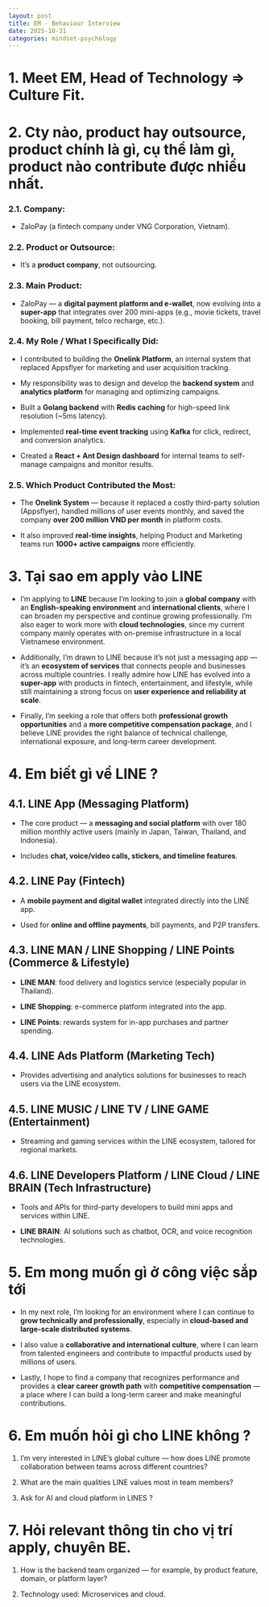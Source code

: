 ```yaml
---
layout: post
title: EM - Behaviour Interview
date: 2025-10-31
categories: mindset-psychology
---
```


# 1. Meet EM, Head of Technology ⇒ Culture Fit.

# 2. Cty nào, product hay outsource, product chính là gì, cụ thể làm gì, product nào contribute được nhiều nhất.

### 2.1. Company:

- ZaloPay (a fintech company under VNG Corporation, Vietnam).

### 2.2. Product or Outsource:

- It’s a **product company**, not outsourcing.


### 2.3. Main Product:

- ZaloPay — a **digital payment platform and e-wallet**, now evolving into a **super-app** that integrates over 200 mini-apps (e.g., movie tickets, travel booking, bill payment, telco recharge, etc.).

### 2.4. My Role / What I Specifically Did:

- I contributed to building the **Onelink Platform**, an internal system that replaced Appsflyer for marketing and user acquisition tracking.

- My responsibility was to design and develop the **backend system** and **analytics platform** for managing and optimizing campaigns.

- Built a **Golang backend** with **Redis caching** for high-speed link resolution (~5ms latency).

- Implemented **real-time event tracking** using **Kafka** for click, redirect, and conversion analytics.

- Created a **React + Ant Design dashboard** for internal teams to self-manage campaigns and monitor results.

### 2.5. Which Product Contributed the Most:

- The **Onelink System** — because it replaced a costly third-party solution (Appsflyer), handled millions of user events monthly, and saved the company **over 200 million VND per month** in platform costs.

- It also improved **real-time insights**, helping Product and Marketing teams run **1000+ active campaigns** more efficiently.

# 3. Tại sao em apply vào LINE
- I’m applying to **LINE** because I’m looking to join a **global company** with an **English-speaking environment** and **international clients**, where I can broaden my perspective and continue growing professionally. I’m also eager to work more with **cloud technologies**, since my current company mainly operates with on-premise infrastructure in a local Vietnamese environment.

- Additionally, I’m drawn to LINE because it’s not just a messaging app — it’s an **ecosystem of services** that connects people and businesses across multiple countries. I really admire how LINE has evolved into a **super-app** with products in fintech, entertainment, and lifestyle, while still maintaining a strong focus on **user experience and reliability at scale**.

- Finally, I’m seeking a role that offers both **professional growth opportunities** and a **more competitive compensation package**, and I believe LINE provides the right balance of technical challenge, international exposure, and long-term career development.

# 4. Em biết gì về LINE ?

## 4.1. LINE App (Messaging Platform)

- The core product — a **messaging and social platform** with over 180 million monthly active users (mainly in Japan, Taiwan, Thailand, and Indonesia).

- Includes **chat, voice/video calls, stickers, and timeline features**.

## 4.2. LINE Pay (Fintech)

- A **mobile payment and digital wallet** integrated directly into the LINE app.

- Used for **online and offline payments**, bill payments, and P2P transfers.

## 4.3. LINE MAN / LINE Shopping / LINE Points (Commerce & Lifestyle)

- **LINE MAN**: food delivery and logistics service (especially popular in Thailand).

- **LINE Shopping**: e-commerce platform integrated into the app.

- **LINE Points**: rewards system for in-app purchases and partner spending.

## 4.4. LINE Ads Platform (Marketing Tech)

- Provides advertising and analytics solutions for businesses to reach users via the LINE ecosystem.

## 4.5. LINE MUSIC / LINE TV / LINE GAME (Entertainment)
    
- Streaming and gaming services within the LINE ecosystem, tailored for regional markets.

## 4.6. LINE Developers Platform / LINE Cloud / LINE BRAIN (Tech Infrastructure)

- Tools and APIs for third-party developers to build mini apps and services within LINE.

- **LINE BRAIN**: AI solutions such as chatbot, OCR, and voice recognition technologies.

# 5. Em mong muốn gì ở công việc sắp tới

- In my next role, I’m looking for an environment where I can continue to **grow technically and professionally**, especially in **cloud-based and large-scale distributed systems**.

- I also value a **collaborative and international culture**, where I can learn from talented engineers and contribute to impactful products used by millions of users.

- Lastly, I hope to find a company that recognizes performance and provides a **clear career growth path** with **competitive compensation** — a place where I can build a long-term career and make meaningful contributions.

# 6. Em muốn hỏi gì cho LINE không ?
    
1. I’m very interested in LINE’s global culture — how does LINE promote collaboration between teams across different countries?

2. What are the main qualities LINE values most in team members?

3. Ask for AI and cloud platform in LINES ?

# 7. Hỏi relevant thông tin cho vị trí apply, chuyên BE.
    
1. How is the backend team organized — for example, by product feature, domain, or platform layer?

2. Technology used: Microservices and cloud.